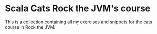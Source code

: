 # Scala Cats Rock the JVM's course
This is a collection containing all my exercises and snippets for the cats course in Rock the JVM.